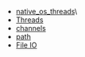 - [native_os_threads](native_os_threads/README.md)\
- [Threads](Threads/README.md)
- [channels](channels/README.md)
- [path](path/README.md)
- [File IO](File%20IO/README.md)